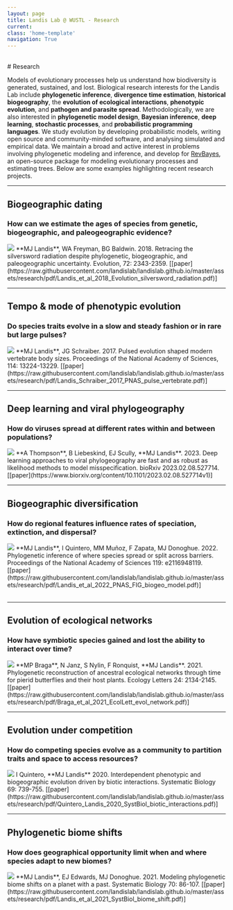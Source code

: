 ```yaml
---
layout: page
title: Landis Lab @ WUSTL - Research
current: 
class: 'home-template'
navigation: True
---
```


<br>
# Research

Models of evolutionary processes help us understand how biodiversity is generated, sustained, and lost.
Biological research interests for the Landis Lab include **phylogenetic inference**, **divergence time estimation**, **historical biogeography**, the **evolution of ecological interactions**, **phenotypic evolution**, and **pathogen and parasite spread**. Methodologically, we are also interested in **phylogenetic model design**,     **Bayesian inference**, **deep learning**, **stochastic processes**, and **probabilistic programming languages**.
We study evolution by developing probabilistic models, writing open source and community-minded software, and analysing simulated and empirical data.
We maintain a broad and active interest in problems involving phylogenetic modeling and inference, and develop for [RevBayes](http://revbayes.com), an open-source package for modeling evolutionary processes and estimating trees. Below are some examples highlighting recent research projects.

---

## Biogeographic dating
### How can we estimate the ages of species from genetic, biogeographic, and paleogeographic evidence?
<img src="/assets/research/img/biogeographic_dating.png" style="float: center; margin:0px">
**MJ Landis**, WA Freyman, BG Baldwin. 2018. Retracing the silversword radiation despite phylogenetic, biogeographic, and paleogeographic uncertainty. Evolution, 72: 2343-2359. [[paper](https://raw.githubusercontent.com/landislab/landislab.github.io/master/assets/research/pdf/Landis_et_al_2018_Evolution_silversword_radiation.pdf)]
<br>

---

## Tempo & mode of phenotypic evolution
### Do species traits evolve in a slow and steady fashion or in rare but large pulses?
<img src="/assets/research/img/levy_models.png" style="float: center; margin:0px">
**MJ Landis**, JG Schraiber. 2017. Pulsed evolution shaped modern vertebrate body sizes. Proceedings of the National Academy of Sciences, 114: 13224-13229. [[paper](https://raw.githubusercontent.com/landislab/landislab.github.io/master/assets/research/pdf/Landis_Schraiber_2017_PNAS_pulse_vertebrate.pdf)]
<br>

---

## Deep learning and viral phylogeography
### How do viruses spread at different rates within and between populations?
<img src="/assets/research/img/deep_learning_phylogeo.png" style="float: center; margin:0px">
**A Thompson**, B Liebeskind, EJ Scully, **MJ Landis**. 2023. Deep learning approaches to viral phylogeography are fast and as robust as likelihood methods to model misspecification. bioRxiv 2023.02.08.527714. [[paper](https://www.biorxiv.org/content/10.1101/2023.02.08.527714v1)]
<br>

---

## Biogeographic diversification
### How do regional features influence rates of speciation, extinction, and dispersal?
<img src="/assets/research/img/feature_informed_geosse.png" style="float: center; margin:0px">
**MJ Landis**, I Quintero, MM Muñoz, F Zapata, MJ Donoghue. 2022. Phylogenetic inference of where species spread or split
across barriers. Proceedings of the National Academy of Sciences 119: e2116948119. [[paper](https://raw.githubusercontent.com/landislab/landislab.github.io/master/assets/research/pdf/Landis_et_al_2022_PNAS_FIG_biogeo_model.pdf)]
<br><br>

---

## Evolution of ecological networks
### How have symbiotic species gained and lost the ability to interact over time?
<img src="/assets/research/img/evol_ecol_network.png" style="float: center; margin:0px">
**MP Braga**, N Janz, S Nylin, F Ronquist, **MJ Landis**. 2021. Phylogenetic reconstruction of ancestral ecological networks through time for pierid butterflies and their host plants. Ecology Letters 24: 2134-2145. [[paper](https://raw.githubusercontent.com/landislab/landislab.github.io/master/assets/research/pdf/Braga_et_al_2021_EcolLett_evol_network.pdf)]
<br>

---

## Evolution under competition
### How do competing species evolve as a community to partition traits and space to access resources?
<img src="/assets/research/img/biotic_interactions.png" style="float: center; margin:0px">
I Quintero, **MJ Landis** 2020. Interdependent phenotypic and biogeographic evolution driven by biotic interactions. Systematic Biology 69: 739-755. [[paper](https://raw.githubusercontent.com/landislab/landislab.github.io/master/assets/research/pdf/Quintero_Landis_2020_SystBiol_biotic_interactions.pdf)]
<br>

---

## Phylogenetic biome shifts
### How does geographical opportunity limit when and where species adapt to new biomes?
<img src="/assets/research/img/biome_shift.png" style="float: center; margin:0px">
**MJ Landis**, EJ Edwards, MJ Donoghue. 2021. Modeling phylogenetic biome shifts on a planet with a past. Systematic Biology 70: 86-107. [[paper](https://raw.githubusercontent.com/landislab/landislab.github.io/master/assets/research/pdf/Landis_et_al_2021_SystBiol_biome_shift.pdf)]
